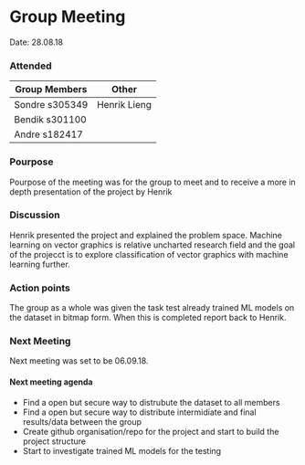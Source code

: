
# Group Meeting

Date: 28.08.18

### Attended
| Group Members  | Other |
| ------------- | -------- |
| Sondre s305349 | Henrik Lieng |
| Bendik s301100|
| Andre s182417 |

### Pourpose
Pourpose of the meeting was for the group to meet and to receive a more in depth presentation of the project by Henrik

### Discussion

Henrik presented the project and explained the problem space.
Machine learning on vector graphics is relative uncharted research field and the goal of the projecct is to explore classification of vector graphics with machine learning further.

### Action points

The group as a whole was given the task test already trained ML models on the dataset in bitmap form. When this is completed report back to Henrik.

### Next Meeting
  Next meeting was set to be 06.09.18.
  #### Next meeting agenda
  - Find a open but secure way to distrubute the dataset to all members
  - Find a open but secure way to distribute intermidiate and final results/data between the group
  - Create github organisation/repo for the project and start to build the project structure
  - Start to investigate trained ML models for the testing
